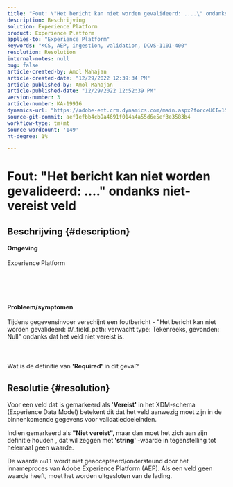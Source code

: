 ```yaml
---
title: "Fout: \"Het bericht kan niet worden gevalideerd: ....\" ondanks niet-vereist veld"
description: Beschrijving
solution: Experience Platform
product: Experience Platform
applies-to: "Experience Platform"
keywords: "KCS, AEP, ingestion, validation, DCVS-1101-400"
resolution: Resolution
internal-notes: null
bug: false
article-created-by: Amol Mahajan
article-created-date: "12/29/2022 12:39:34 PM"
article-published-by: Amol Mahajan
article-published-date: "12/29/2022 12:52:39 PM"
version-number: 3
article-number: KA-19916
dynamics-url: "https://adobe-ent.crm.dynamics.com/main.aspx?forceUCI=1&pagetype=entityrecord&etn=knowledgearticle&id=4a52d2d7-7587-ed11-81ac-6045bd006704"
source-git-commit: aef1efbb4cb9a4691f014a4a55d6e5ef3e3583b4
workflow-type: tm+mt
source-wordcount: '149'
ht-degree: 1%

---
```


# Fout: &quot;Het bericht kan niet worden gevalideerd: ....&quot; ondanks niet-vereist veld

## Beschrijving {#description}

<b>Omgeving</b><br><br>Experience Platform<br><br> <br><br> <br><br><b>Probleem/symptomen</b><br><br>Tijdens gegevensinvoer verschijnt een foutbericht - &quot;Het bericht kan niet worden gevalideerd: #/_field_path: verwacht type: Tekenreeks, gevonden: Null&quot; ondanks dat het veld niet vereist is.<br><br> <br><br>Wat is de definitie van <b>&#39;Required&#39;</b> in dit geval?<br>

## Resolutie {#resolution}


Voor een veld dat is gemarkeerd als &#39;<b>Vereist&#39;</b> in het XDM-schema (Experience Data Model) betekent dit dat het veld aanwezig moet zijn in de binnenkomende gegevens voor validatiedoeleinden.

Indien gemarkeerd als <b>&quot;Niet vereist&quot;, </b>maar dan moet het zich aan zijn definitie houden , dat wil zeggen met<b> &#39;string&#39; </b>-waarde in tegenstelling tot helemaal geen waarde.



De waarde `null` wordt niet geaccepteerd/ondersteund door het innameproces van Adobe Experience Platform (AEP). Als een veld geen waarde heeft, moet het worden uitgesloten van de lading.
